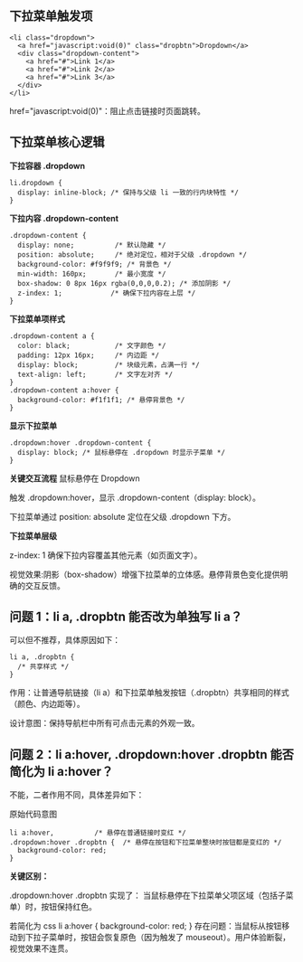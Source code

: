 ## 下拉菜单触发项

```
<li class="dropdown">
  <a href="javascript:void(0)" class="dropbtn">Dropdown</a>
  <div class="dropdown-content">
    <a href="#">Link 1</a>
    <a href="#">Link 2</a>
    <a href="#">Link 3</a>
  </div>
</li>
```

href="javascript:void(0)"：阻止点击链接时页面跳转。

## 下拉菜单核心逻辑

**下拉容器 .dropdown**

```
li.dropdown {
  display: inline-block; /* 保持与父级 li 一致的行内块特性 */
}
```

**下拉内容 .dropdown-content**

```
.dropdown-content {
  display: none;          /* 默认隐藏 */
  position: absolute;     /* 绝对定位，相对于父级 .dropdown */
  background-color: #f9f9f9; /* 背景色 */
  min-width: 160px;       /* 最小宽度 */
  box-shadow: 0 8px 16px rgba(0,0,0,0.2); /* 添加阴影 */
  z-index: 1;            /* 确保下拉内容在上层 */
}
```

**下拉菜单项样式**

```
.dropdown-content a {
  color: black;           /* 文字颜色 */
  padding: 12px 16px;     /* 内边距 */
  display: block;         /* 块级元素，占满一行 */
  text-align: left;       /* 文字左对齐 */
}
.dropdown-content a:hover {
  background-color: #f1f1f1; /* 悬停背景色 */
}
```

**显示下拉菜单**

```
.dropdown:hover .dropdown-content {
  display: block; /* 鼠标悬停在 .dropdown 时显示子菜单 */
}
```

**关键交互流程**
鼠标悬停在 Dropdown

触发 .dropdown:hover，显示 .dropdown-content（display: block）。

下拉菜单通过 position: absolute 定位在父级 .dropdown 下方。

**下拉菜单层级**

z-index: 1 确保下拉内容覆盖其他元素（如页面文字）。

视觉效果:阴影（box-shadow）增强下拉菜单的立体感。悬停背景色变化提供明确的交互反馈。

## 问题 1：li a, .dropbtn 能否改为单独写 li a？

可以但不推荐，具体原因如下：

```
li a, .dropbtn {
  /* 共享样式 */
}
```

作用：让普通导航链接（li a）和下拉菜单触发按钮（.dropbtn）共享相同的样式（颜色、内边距等）。

设计意图：保持导航栏中所有可点击元素的外观一致。

## 问题 2：li a:hover, .dropdown:hover .dropbtn 能否简化为 li a:hover？

不能，二者作用不同，具体差异如下：

原始代码意图

```
li a:hover,          /* 悬停在普通链接时变红 */
.dropdown:hover .dropbtn {  /* 悬停在按钮和下拉菜单整块时按钮都是变红的 */
  background-color: red;
}
```

**关键区别：**

.dropdown:hover .dropbtn 实现了：
当鼠标悬停在下拉菜单父项区域（包括子菜单）时，按钮保持红色。

若简化为
css
li a:hover {
background-color: red;
}
存在问题：当鼠标从按钮移动到下拉子菜单时，按钮会恢复原色（因为触发了 mouseout）。用户体验断裂，视觉效果不连贯。
